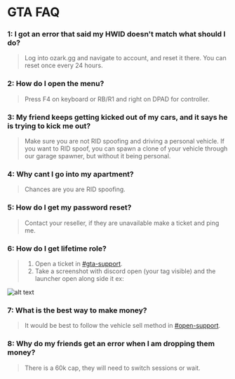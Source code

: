# GTA FAQ

### 1: I got an error that said my HWID doesn't match what should I do?
>Log into ozark.gg and navigate to account, and reset it there. You can reset once every 24 hours.

### 2: How do I open the menu?
>Press F4 on keyboard or RB/R1 and right on DPAD for controller.

### 3: My friend keeps getting kicked out of my cars, and it says he is trying to kick me out?
>Make sure you are not RID spoofing and driving a personal vehicle. If you want to RID spoof, you can spawn a clone of your vehicle through our garage spawner, but without it being personal.

### 4: Why cant I go into my apartment?
>Chances are you are RID spoofing.

### 5: How do I get my password reset? 
>Contact your reseller, if they are unavailable make a ticket and ping me.

### 6: How do I get lifetime role? 
>1. Open a ticket in [#gta-support](https://discord.com/channels/756197840518119476/771077552495656971). 
>2. Take a screenshot with discord open (your tag visible) and the launcher open along side it ex:

![alt text](https://i.imgur.com/teN1n5Q.png "Verification Example")

### 7: What is the best way to make money? 
>It would be best to follow the vehicle sell method in [#open-support](https://discord.com/channels/756197840518119476/807140716693422087).

### 8: Why do my friends get an error when I am dropping them money?
>There is a 60k cap, they will need to switch sessions or wait.